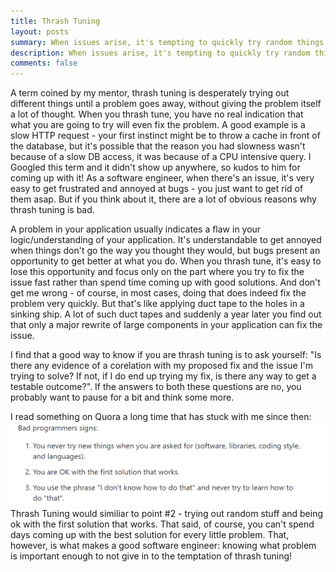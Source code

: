 ```yaml
---
title: Thrash Tuning
layout: posts
summary: When issues arise, it's tempting to quickly try random things until the issue goes away. But is that really the fastest way to truly fix the issue?
description: When issues arise, it's tempting to quickly try random things until the issue goes away. But is that really the fastest way to truly fix the issue?
comments: false
---
```

A term coined by my mentor, thrash tuning is desperately trying out different things until a problem goes away, without giving the problem itself a lot of thought. When you thrash tune, you have no real indication that what you are going to try will even fix the problem. A good example is a slow HTTP request - your first instinct might be to throw a cache in front of the database, but it's possible that the reason you had slowness wasn't because of a slow DB access, it was because of a CPU intensive query. I Googled this term and it didn't show up anywhere, so kudos to him for coming up with it! As a software engineer, when there's an issue, it's very easy to get frustrated and annoyed at bugs - you just want to get rid of them asap. But if you think about it, there are a lot of obvious reasons why thrash tuning is bad. 

A problem in your application usually indicates a flaw in your logic/understanding of your application. It's understandable to get annoyed when things don't go the way you thought they would, but bugs present an opportunity to get better at what you do. When you thrash tune, it's easy to lose this opportunity and focus only on the part where you try to fix the issue fast rather than spend time coming up with good solutions. And don't get me wrong - of course, in most cases, doing that does indeed fix the problem very quickly. But that's like applying duct tape to the holes in a sinking ship. A lot of such duct tapes and suddenly a year later you find out that only a major rewrite of large components in your application can fix the issue.

I find that a good way to know if you are thrash tuning is to ask yourself: "Is there any evidence of a corelation with my proposed fix and the issue I'm trying to solve? If not, if I do end up trying my fix, is there any way to get a testable outcome?". If the answers to both these questions are no, you probably want to pause for a bit and think some more. 

I read something on Quora a long time that has stuck with me since then:
    <img class="img-div-fit" src="/assets/images/bad-programmer-signs.png">
Thrash Tuning would similiar to point #2 - trying out random stuff and being ok with the first solution that works. That said, of course, you can't spend days coming up with the best solution for every little problem. That, however, is what makes a good software engineer: knowing what problem is important enough to not give in to the temptation of thrash tuning!